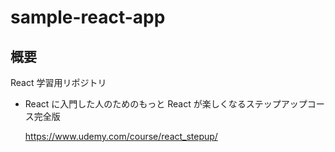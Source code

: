 # sample-react-app

## 概要

React 学習用リポジトリ

- React に入門した人のためのもっと React が楽しくなるステップアップコース完全版

  https://www.udemy.com/course/react_stepup/
